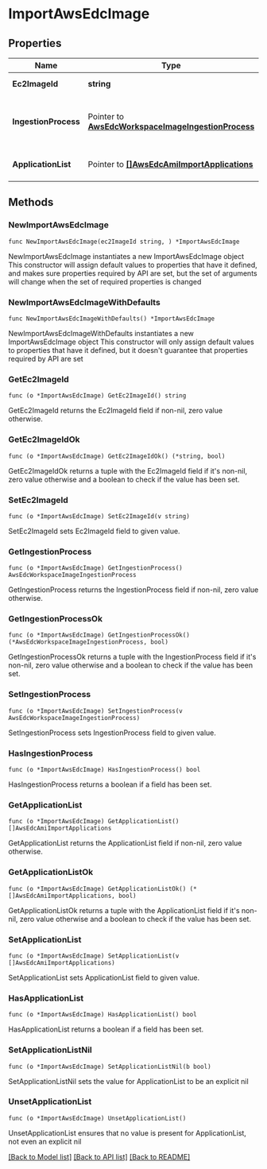 # ImportAwsEdcImage

## Properties

Name | Type | Description | Notes
------------ | ------------- | ------------- | -------------
**Ec2ImageId** | **string** | Source Image Id | 
**IngestionProcess** | Pointer to [**AwsEdcWorkspaceImageIngestionProcess**](AwsEdcWorkspaceImageIngestionProcess.md) | Ingestion Process used during image import | [optional] 
**ApplicationList** | Pointer to [**[]AwsEdcAmiImportApplications**](AwsEdcAmiImportApplications.md) | The list of installed applications | [optional] 

## Methods

### NewImportAwsEdcImage

`func NewImportAwsEdcImage(ec2ImageId string, ) *ImportAwsEdcImage`

NewImportAwsEdcImage instantiates a new ImportAwsEdcImage object
This constructor will assign default values to properties that have it defined,
and makes sure properties required by API are set, but the set of arguments
will change when the set of required properties is changed

### NewImportAwsEdcImageWithDefaults

`func NewImportAwsEdcImageWithDefaults() *ImportAwsEdcImage`

NewImportAwsEdcImageWithDefaults instantiates a new ImportAwsEdcImage object
This constructor will only assign default values to properties that have it defined,
but it doesn't guarantee that properties required by API are set

### GetEc2ImageId

`func (o *ImportAwsEdcImage) GetEc2ImageId() string`

GetEc2ImageId returns the Ec2ImageId field if non-nil, zero value otherwise.

### GetEc2ImageIdOk

`func (o *ImportAwsEdcImage) GetEc2ImageIdOk() (*string, bool)`

GetEc2ImageIdOk returns a tuple with the Ec2ImageId field if it's non-nil, zero value otherwise
and a boolean to check if the value has been set.

### SetEc2ImageId

`func (o *ImportAwsEdcImage) SetEc2ImageId(v string)`

SetEc2ImageId sets Ec2ImageId field to given value.


### GetIngestionProcess

`func (o *ImportAwsEdcImage) GetIngestionProcess() AwsEdcWorkspaceImageIngestionProcess`

GetIngestionProcess returns the IngestionProcess field if non-nil, zero value otherwise.

### GetIngestionProcessOk

`func (o *ImportAwsEdcImage) GetIngestionProcessOk() (*AwsEdcWorkspaceImageIngestionProcess, bool)`

GetIngestionProcessOk returns a tuple with the IngestionProcess field if it's non-nil, zero value otherwise
and a boolean to check if the value has been set.

### SetIngestionProcess

`func (o *ImportAwsEdcImage) SetIngestionProcess(v AwsEdcWorkspaceImageIngestionProcess)`

SetIngestionProcess sets IngestionProcess field to given value.

### HasIngestionProcess

`func (o *ImportAwsEdcImage) HasIngestionProcess() bool`

HasIngestionProcess returns a boolean if a field has been set.

### GetApplicationList

`func (o *ImportAwsEdcImage) GetApplicationList() []AwsEdcAmiImportApplications`

GetApplicationList returns the ApplicationList field if non-nil, zero value otherwise.

### GetApplicationListOk

`func (o *ImportAwsEdcImage) GetApplicationListOk() (*[]AwsEdcAmiImportApplications, bool)`

GetApplicationListOk returns a tuple with the ApplicationList field if it's non-nil, zero value otherwise
and a boolean to check if the value has been set.

### SetApplicationList

`func (o *ImportAwsEdcImage) SetApplicationList(v []AwsEdcAmiImportApplications)`

SetApplicationList sets ApplicationList field to given value.

### HasApplicationList

`func (o *ImportAwsEdcImage) HasApplicationList() bool`

HasApplicationList returns a boolean if a field has been set.

### SetApplicationListNil

`func (o *ImportAwsEdcImage) SetApplicationListNil(b bool)`

 SetApplicationListNil sets the value for ApplicationList to be an explicit nil

### UnsetApplicationList
`func (o *ImportAwsEdcImage) UnsetApplicationList()`

UnsetApplicationList ensures that no value is present for ApplicationList, not even an explicit nil

[[Back to Model list]](../README.md#documentation-for-models) [[Back to API list]](../README.md#documentation-for-api-endpoints) [[Back to README]](../README.md)


